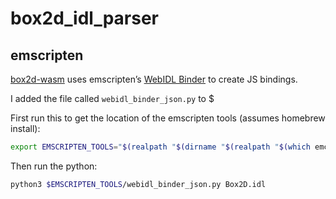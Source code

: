 # box2d_idl_parser

## emscripten

[box2d-wasm] uses emscripten’s [WebIDL Binder] to create JS bindings.

I added the file called `webidl_binder_json.py` to $

First run this to get the location of the emscripten tools (assumes homebrew install):

```sh
export EMSCRIPTEN_TOOLS="$(realpath "$(dirname "$(realpath "$(which emcc)")")/../libexec/tools")"
```

Then run the python:

```sh
python3 $EMSCRIPTEN_TOOLS/webidl_binder_json.py Box2D.idl
```

[box2d-wasm]: https://github.com/Birch-san/box2d-wasm
[WebIDL Binder]: https://emscripten.org/docs/porting/connecting_cpp_and_javascript/WebIDL-Binder.html
